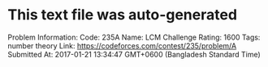# This text file was auto-generated

Problem Information:
Code: 235A
Name: LCM Challenge
Rating: 1600
Tags: number theory
Link: https://codeforces.com/contest/235/problem/A
Submitted At: 2017-01-21 13:34:47 GMT+0600 (Bangladesh Standard Time)